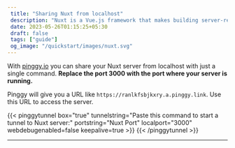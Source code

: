 ```yaml
---
 title: "Sharing Nuxt from localhost" 
 description: "Nuxt is a Vue.js framework that makes building server-rendered, SEO-friendly, and performance-optimized web applications easy."
 date: 2023-05-26T01:15:25+05:30 
 draft: false 
 tags: ["guide"]
 og_image: "/quickstart/images/nuxt.svg"
---
```


With [pinggy.io](https://pinggy.io) you can share your Nuxt server from localhost with just a single command. **Replace the port 3000 with the port where your server is running.**

Pinggy will give you a URL like `https://ranlkfsbjkxry.a.pinggy.link`. Use this URL to access the server.

{{< pinggytunnel box="true" tunnelstring="Paste this command to start a tunnel to Nuxt server:" portstring="Nuxt Port" localport="3000" webdebugenabled=false keepalive=true >}}
{{< /pinggytunnel >}}

<hr>
